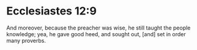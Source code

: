 # Ecclesiastes 12:9

And moreover, because the preacher was wise, he still taught the people knowledge; yea, he gave good heed, and sought out, [and] set in order many proverbs.